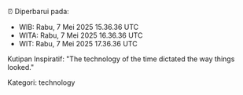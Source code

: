 ⏰ Diperbarui pada:
- WIB: Rabu, 7 Mei 2025 15.36.36 UTC
- WITA: Rabu, 7 Mei 2025 16.36.36 UTC
- WIT: Rabu, 7 Mei 2025 17.36.36 UTC

Kutipan Inspiratif:
"The technology of the time dictated the way things looked."


Kategori: technology

